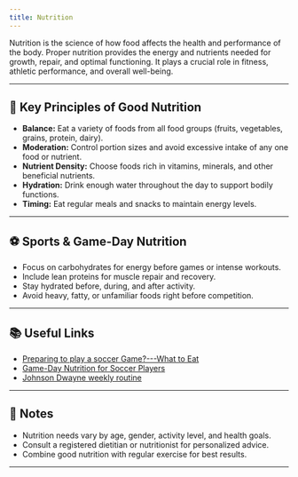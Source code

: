 ```yaml
---
title: Nutrition
---
```


Nutrition is the science of how food affects the health and performance of the body. Proper nutrition provides the energy and nutrients needed for growth, repair, and optimal functioning. It plays a crucial role in fitness, athletic performance, and overall well-being.

---

## 🥗 Key Principles of Good Nutrition

- **Balance:** Eat a variety of foods from all food groups (fruits, vegetables, grains, protein, dairy).
- **Moderation:** Control portion sizes and avoid excessive intake of any one food or nutrient.
- **Nutrient Density:** Choose foods rich in vitamins, minerals, and other beneficial nutrients.
- **Hydration:** Drink enough water throughout the day to support bodily functions.
- **Timing:** Eat regular meals and snacks to maintain energy levels.

---

## ⚽ Sports & Game-Day Nutrition

- Focus on carbohydrates for energy before games or intense workouts.
- Include lean proteins for muscle repair and recovery.
- Stay hydrated before, during, and after activity.
- Avoid heavy, fatty, or unfamiliar foods right before competition.

---

## 📚 Useful Links

- [Preparing to play a soccer Game?---What to Eat](http://www.wcusc.org/docs/Travel/91G2/eating.htm)
- [Game-Day Nutrition for Soccer Players](https://www.stack.com/a/soccer-game-day-nutrition)
- [Johnson Dwayne weekly routine](https://gasparinutrition.com/blogs/fitness-facts/train-like-dwayne-the-rock-johnson-dwayne-s-weekly-routine)

---

## 📝 Notes

- Nutrition needs vary by age, gender, activity level, and health goals.
- Consult a registered dietitian or nutritionist for personalized advice.
- Combine good nutrition with regular exercise for best results.

---
